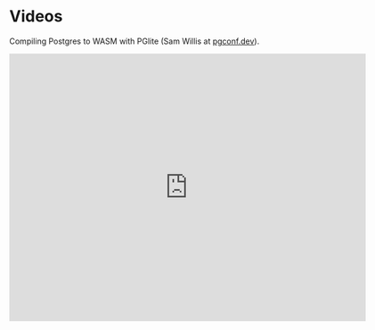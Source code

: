 # Videos

Compiling Postgres to WASM with PGlite (Sam Willis at [pgconf.dev](https://pgconf.dev)).

<iframe width="640" height="480" src="https://www.youtube.com/embed/hlWWG5WZHOA" frameborder="0" allow="autoplay; encrypted-media" allowfullscreen></iframe>
